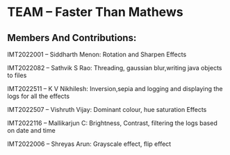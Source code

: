 # TEAM – Faster Than Mathews
                                                                      
## Members And Contributions:
IMT2022001 – Siddharth Menon: Rotation and Sharpen Effects

IMT2022082 – Sathvik S Rao: Threading, gaussian blur,writing java objects to files

IMT2022511 – K V Nikhilesh: Inversion,sepia and logging and displaying the logs for all the effects

IMT2022507 – Vishruth Vijay: Dominant colour, hue saturation Effects

IMT2022116 – Mallikarjun C: Brightness, Contrast, filtering the logs based on date and time

IMT2022006 – Shreyas Arun: Grayscale effect, flip effect
